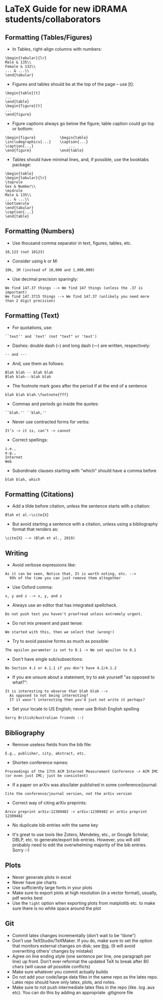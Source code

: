 # LaTeX Guide for new iDRAMA students/collaborators

## Formatting (Tables/Figures)

- In Tables, right-align columns with numbers:
```
\begin{tabular}{lr}
Male & 135\\
Female & 132\\
... & ...\\
\end{tabular}
```

- Figures and tables should be at the top of the page &ndash; use [t]:
```
\begin{table}[t]
...
\end{table}
\begin{figure}[t]
...
\end{figure}
```

- Figure captions always go below the figure; table caption could go top or bottom:
```
\begin{figure}           \begin{table}
\includegraphics{...}    \caption{...}
\caption{...}                ...
\end{figure}             \end{table} 
```

- Tables should have minimal lines, and, if possible, use the booktabs package:
```
\begin{table}
\begin{tabular}{lr}
\toprule
Sex & Number\\
\midrule
Male & 135\\
... & ...\\
\bottomrule
\end{tabular}
\caption{...}
\end{table}
```

## Formatting (Numbers)

- Use thousand comma separator in text, figures, tables, etc.
```
10,123 (not 10123)
```

- Consider using k or M:
```
10k, 1M (instead of 10,000 and 1,000,000)
```

- Use decimal precision sparingly:
```
We find 147.37 things --> We find 147 things (unless the .37 is important)
We find 147.3715 things --> We find 147.37 (unlikely you need more than 2 digit precision)
```

## Formatting (Text)

- For quotations, use:
``` 
``text'' and `text' (not "text" or 'text')
```

- Dashes: double dash (&ndash;) and long dash (&mdash;) are written, respectively:
```
-- and ---
```

- And, use them as follows:
```
Blah blah -- blah blah
Blah blah---blah blah
```

- The footnote mark goes after the period if at the end of a sentence
```
blah blah blah.\footnote{fff}
```

- Commas and periods go inside the quotes:
```
``blah.'' ``blah,''
```

- Never use contracted forms for verbs:
```
It’s -> it is, can’t -> cannot
```

- Correct spellings:
```
i.e.,
e.g.,
Internet
Web
```

- Subordinate clauses starting with "which" should have a comma before
```
blah blah, which
```

## Formatting (Citations)

-  Add a tilde before citation, unless the sentence starts with a citation:
```
Blah et al.~\cite{X}
```

- But avoid starting a sentence with a citation, unless using a bibliography format that renders as:
```
\cite{X} --> (Blah et al., 2019)
```

## Writing 

- Avoid verbose expressions like:
``` 
As it can be seen, Notice that, It is worth noting, etc. --> 
  99% of the time you can just remove them altogether
```

- Use Oxford comma: 
```
x, y and z --> x, y, and z
```
- Always use an editor that has integrated spellcheck.
```
Do not push text you haven't proofread unless extremely urgent.
```

- Do not mix present and past tense:
```
We started with this, then we select that (wrong!)
```

- Try to avoid passive forms as much as possible:
```
The epsilon parameter is set to 0.1 -> We set epsilon to 0.1
```

- Don't have single sub/subsections:
```
No Section 4.1 or 4.1.1 if you don't have 4.2/4.1.2
```

- If you are unsure about a statement, try to ask yourself "as opposed to what?": 
```
It is interesting to observe that blah blah --> 
  As opposed to not being interesting? 
  If it wasn't interesting then you'd just not write it perhaps?
```

- Set your locale to US English; never use British English spelling
```
Sorry British/Australian friends :-)
```


## Bibliography
- Remove useless fields from the bib file:
```
E.g., publisher, city, abstract, etc.
```

- Shorten conference names:
```
Proceedings of the 17th ACM Internet Measurement Conference -> ACM IMC
(or even just IMC; just be consistent)
```

- If a paper on arXiv was also/later published in some conference/journal:
```
Cite the conference/journal version, not the arXiv version
```

- Correct way of citing arXiv preprints:
```
Arxiv preprint arXiv:12309482 -> arXiv:12309482 or arXiv preprint 12309482
```

- No duplicate bib entries with the same key

- It's great to use tools like Zotero, Mendeley, etc., or Google Scholar, DBLP, etc. to generate/export bib entries. However, you will still probably need to edit the overwhelming majority of the bib entries. Sorry :-)


## Plots
- Never generate plots in excel
- Never have pie charts
- Use sufficiently large fonts in your plots
- Make sure to export plots at high resolution (in a vector format), usually, pdf works best
- Use the `tight` option when exporting plots from matplotlib etc. to make sure there is no white space around the plot


## Git
- Commit latex changes incrementally (don’t wait to be “done”)
- Don’t use TeXStudio/TeXMaker. If you do, make sure to set the option that monitors external changes on disk; see [this](https://tex.stackexchange.com/questions/226355/texmaker-overwrites-file-that-was-externally-modified). (It will avoid overwriting others’ changes by mistake)
- Agree on line ending style (one sentence per line, one paragraph per line) up front. Don’t ever reformat the updated TeX to break after 80 chars (will cause *all* possible conflicts)
- Make sure whatever you commit actually builds
- Do not add your code/large data files in the same repo as the latex repo. Latex repo should have only latex, plots, and notes.
- Make sure to not push intermediate latex files in the repo (like .log .aux etc). You can do this by adding an appropriate .gitignore file
